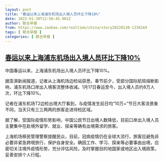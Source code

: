 ```yaml
---
layout: post
title: "春运以来上海浦东机场出入境人员环比下降10%"
date: 2022-01-30T12:50:45.901Z
author: 联合早报
from: https://www.zaobao.com/realtime/china/story20220130-1238169
tags: [ 联合早报 ]
categories: [ 联合早报 ]
---
```

<!--1643569320000-->
[春运以来上海浦东机场出入境人员环比下降10%](https://www.zaobao.com/realtime/china/story20220130-1238169)
------

<div>
<p>中国春运以来，上海浦东机场出入境人员环比下降10%。</p><p>据澎湃新闻报道，记者从上海机场边检站获悉，春节前夕，受部分国际航班熔断影响，浦东机场口岸出入境客流整体收减。1月17日春运至今，出入境人员约8万人次，环比下降10%。</p><p>记者在浦东机场T2边检出境大厅看到，与疫情发生前日均“10万+”节日大客流景象不同，当天只有三三两两的旅客走进待检区域。</p><section id="imu"><div id="dfp-ad-imu1">        </div></section><p>据了解，受国际疫情形势影响，中国公民节日出境人数降低，目前口岸出入境人员主要集中在赴境外留学、就业、探亲等确有出境需求的旅客。</p><p>上海机场移民管理警察提醒民众，目前，冠病疫情仍在全球大流行，旅客应避免非必要非紧急跨境旅行，保护自身安全。确因工作、学习、探亲等必要事由出境，应密切关注境外疫情形势，充分评估风险，及时掌握目的地国家或地区出入境政策，妥善安排个人行程。</p>      <div class="cx_paywall_placeholder" id="sph_cdp_40"></div>
</div>
